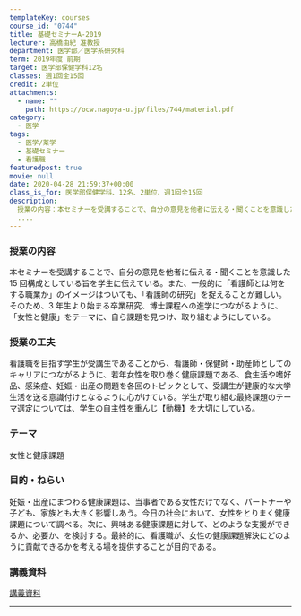 ```yaml
---
templateKey: courses
course_id: "0744"
title: 基礎セミナーA-2019
lecturer: 高橋由紀 准教授
department: 医学部／医学系研究科
term: 2019年度 前期
target: 医学部保健学科12名
classes: 週1回全15回
credit: 2単位
attachments:
  - name: ""
    path: https://ocw.nagoya-u.jp/files/744/material.pdf
category:
  - 医学
tags:
  - 医学/薬学
  - 基礎セミナー
  - 看護職
featuredpost: true
movie: null
date: 2020-04-28 21:59:37+00:00
class_is_for: 医学部保健学科、12名、2単位、週1回全15回
description:
  授業の内容：本セミナーを受講することで、自分の意見を他者に伝える・聞くことを意識した15回構成としている旨を学生に伝えている。また、一般的に「看護師とは何をする職業か」のイメージはついても、「看護師の研究」を捉えることが難しい。そのため、3年生より始まる卒業研究、博士課程への進学につながるように、「女性と健康」をテーマに、自ら課題を見つけ、取り組むようにしている。
  ....
---
```


### 授業の内容

本セミナーを受講することで、自分の意見を他者に伝える・聞くことを意識した 15 回構成としている旨を学生に伝えている。また、一般的に「看護師とは何をする職業か」のイメージはついても、「看護師の研究」を捉えることが難しい。そのため、3 年生より始まる卒業研究、博士課程への進学につながるように、「女性と健康」をテーマに、自ら課題を見つけ、取り組むようにしている。

### 授業の工夫

看護職を目指す学生が受講生であることから、看護師・保健師・助産師としてのキャリアにつながるように、若年女性を取り巻く健康課題である、食生活や嗜好品、感染症、妊娠・出産の問題を各回のトピックとして、受講生が健康的な大学生活を送る意識付けとなるように心がけている。学生が取り組む最終課題のテーマ選定については、学生の自主性を重んじ【動機】を大切にしている。

### テーマ

女性と健康課題

### 目的・ねらい

妊娠・出産にまつわる健康課題は、当事者である女性だけでなく、パートナーや子ども、家族とも大きく影響しあう。今日の社会において、女性をとりまく健康課題について調べる。次に、興味ある健康課題に対して、どのような支援ができるか、必要か、を検討する。最終的に、看護職が、女性の健康課題解決にどのように貢献できるかを考える場を提供することが目的である。

### 講義資料

[講義資料](https://ocw.nagoya-u.jp/files/744/material.pdf)

---
